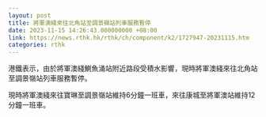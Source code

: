 ```yaml
---
layout: post
title: 將軍澳綫來往北角站至調景嶺站列車服務暫停
date: 2023-11-15 14:26:43.000000000 +08:00
link: https://news.rthk.hk/rthk/ch/component/k2/1727947-20231115.htm
categories: rthk
---
```


港鐵表示，由於將軍澳綫鰂魚涌站附近路段受積水影響，現時將軍澳綫來往北角站至調景嶺站列車服務暫停。

現時將軍澳綫來往寶琳至調景嶺站維持6分鐘一班車，來往康城至將軍澳站維持12分鐘一班車。
